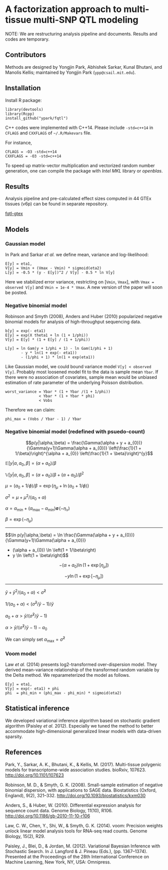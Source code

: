 # A factorization approach to multi-tissue multi-SNP QTL modeling

NOTE: We are restructuring analysis pipeline and documents.  Results
and codes are temporary.

## Contributors

Methods are designed by Yongjin Park, Abhishek Sarkar, Kunal Bhutani,
and Manolis Kellis; maintained by Yongjin Park (`ypp@csail.mit.edu`).

## Installation

Install R package:

```
library(devtools)
library(Rcpp)
install_github("ypark/fqtl")
```

C++ codes were implemented with C++14.  Please include `-std=c++14` in
`CFLAGS` and `CXXFLAGS` of `~/.R/Makevars` file.

For instance,
```
CFLAGS = -O3 -std=c++14
CXXFLAGS = -O3 -std=c++14
```

To speed up matrix-vector multiplication and vectorized random number
generation, one can compile the package with _Intel MKL_ library or
_openblas_.

## Results

Analysis pipeline and pre-calculated effect sizes computed in 44 GTEx
tissues (v6p) can be found in separate repository.

[fqtl-gtex](https://github.mit.edu/ypp/fqtl-gtex)


## Models

### Gaussian model

In Park and Sarkar _et al._ we define mean, variance and log-likelihood:

```
E[y] = eta1,
V[y] = Vmin + (Vmax - Vmin) * sigmoid(eta2)
L[y] = -0.5 * (y - E[y])^2 / V[y] - 0.5 * ln V[y]
```

Here we stabilized error variance, restricting on [`Vmin`, `Vmax`],
with `Vmax = observed V[y]` and `Vmin = 1e-4 * Vmax`.
A new version of the paper will soon be posted.

### Negative binomial model

Robinson and Smyth (2008), Anders and Huber (2010) popularized
negative binomial models for analysis of high-throughput sequencing
data.

```
b[y] = exp(- eta1)
E[y] = exp(X theta1 + ln (1 + 1/phi))
V[y] = E[y] * (1 + E[y] / (1 + 1/phi))

L[y] = ln Gam(y + 1/phi + 1) - ln Gam(1/phi + 1)
       - y * ln(1 + exp(- eta1))
       - (1/phi + 1) * ln(1 + exp(eta1))
```

Like Gaussian model, we could bound variance model `V[y] < observed
V[y]`.  Probably most loosened model fit to the data is sample mean
`Ybar`.  If there were no association of covariates, sample mean
would be unbiased estimation of rate parameter of the underlying
Poisson distribution.

```
worst_variance = Ybar * (1 + Ybar /(1 + 1/phi))
               < Ybar * (1 + Ybar * phi)
               < Vobs
```

Therefore we can claim:

```
phi_max = (Vobs / Ybar - 1) / Ybar
```


### Negative binomial model (redefined with psuedo-count)

$$p(y|\alpha,\beta) = \frac{\Gamma(\alpha + y + a_{0})}{\Gamma(y+1)\Gamma(\alpha + a_{0})}
\left(\frac{1}{1 + 1/\beta}\right)^{\alpha + a_{0}}
\left(\frac{1}{1 + \beta}\right)^{y}$$

$\mathbb{E}[y|\alpha,a_{0},\beta] = (\alpha + a_{0})/\beta$

$\mathbb{V}[y|\alpha,a_{0},\beta] = (\alpha + a_{0})/\beta + (\alpha + a_{0})/\beta^{2}$

$\mu = (a_{0} + 1/\phi) / \beta = \exp\left\{ \eta_{\mu} + \ln (a_{0} + 1/\phi) \right\}$

$\sigma^{2} = \mu + \mu^{2} / (a_{0} + \alpha)$

$\alpha = \alpha_{\min} + (\alpha_{\max} - \alpha_{\min}) \boldsymbol{\sigma}\!\left( - \eta_{\nu} \right)$

$\beta = \exp(-\eta_{\mu})$

---

$$\ln p(y|\alpha,\beta) = \ln \frac{\Gamma(\alpha + y + a_{0})}{\Gamma(y+1)\Gamma(\alpha + a_{0})}
- (\alpha + a_{0}) \ln \left(1 + 1/\beta\right)
- y \ln \left(1 + \beta\right)$$


$$-(\alpha + a_{0}) \ln(1 + \exp[\eta_{\mu}])$$

$$-y \ln(1 + \exp[-\eta_{\mu}])$$



---

$\bar{y} + \bar{y}^{2} / (a_{0} + \alpha) < \hat{\sigma}^{2}$

$1 / (a_{0} + \alpha) < (\hat{\sigma}^{2} / \bar{y} - 1)/ \bar{y}$

$a_{0} + \alpha > \bar{y} / (\hat{\sigma}^{2} / \bar{y} - 1)$

$\alpha > \bar{y} / (\hat{\sigma}^{2} / \bar{y} - 1) - a_{0}$

We can simply set $\alpha_{\max} = \hat{\sigma}^{2}$


### Voom model

Law _et al._ (2014) presents log2-transformed over-dispersion model.
They derived mean-variance relationship of the transformed random
variable by the Delta method.  We reparameterized the model as follows.

```
E[y] = eta1,
V[y] = exp(- eta1) + phi
phi  = phi_min + (phi_max - phi_min) * sigmoid(eta2)
```

## Statistical inference

We developed variational inference algorithm based on stochastic
gradient algorithm (Paisley _et al._ 2012).  Especially we tuned the
method to better accommodate high-dimensional generalized linear
models with data-driven sparsity.

## References

Park, Y., Sarkar, A. K., Bhutani, K., & Kellis, M. (2017). Multi-tissue polygenic models for transcriptome-wide association studies. bioRxiv, 107623. http://doi.org/10.1101/107623

Robinson, M. D., & Smyth, G. K. (2008). Small-sample estimation of negative binomial dispersion, with applications to SAGE data. Biostatistics (Oxford, England), 9(2), 321–332. http://doi.org/10.1093/biostatistics/kxm030

Anders, S., & Huber, W. (2010). Differential expression analysis for sequence count data. Genome Biology, 11(10), R106. http://doi.org/10.1186/gb-2010-11-10-r106

Law, C. W., Chen, Y., Shi, W., & Smyth, G. K. (2014). voom: Precision weights unlock linear model analysis tools for RNA-seq read counts. Genome Biology, 15(2), R29.

Paisley, J., Blei, D., & Jordan, M. (2012). Variational Bayesian Inference with Stochastic Search. In J. Langford & J. Pineau (Eds.), (pp. 1367–1374). Presented at the Proceedings of the 28th International Conference on Machine Learning, New York, NY, USA: Omnipress.
